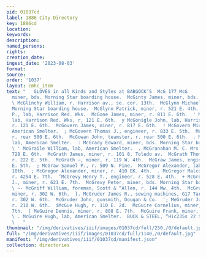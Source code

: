 ```yaml
---
pid: 01037cd
label: 1886 City Directory
key: 1886cd
location: 
keywords: 
description: 
named_persons: 
rights: 
creation_date: 
ingest_date: '2023-08-03'
format: 
source: 
order: '1037'
layout: cmhc_item
text: "   GLOVES in all Kinds and Styles at BABGOCK’S  McG 177 McG     McGinnis William,
  miner, bds. Morning Star boarding house.  McGinty James, miner, bds. 807 E. 9th.
  \ McGlinchy William, r. Harrison av., se. cor. 13th.  McGlynn Michael, miner, bds.
  Morning Star boarding house.  McGlynn Patrick, miner, r. 521 E. 4th.  MeGoldrick
  P., lab, Harrison Red. Wks.  McGone James, miner, r. 811 E. 6th.  ' MeGonigle Frank,
  lab, Harrison Red. Wks, r. 121 E. 6th.  y McGonigle John, lab, Harrison Red. Wks,
  r. 121 E. 6th.  McGovern James, miner, r. 817 E. 6th.  ! McGovern Michael, feeder,
  American Smelter.  ; McGovern Thomas J., engineer, r. 833 E. 5th.  McGowan Angus,
  r. rear 500 E. 6th.  McGowan John, teamster, r. rear 500 E. 6th.  . McGowan Thomas,
  lab, American Smelter.  : McGrady Edward, miner, bds. Morning Star boar ding house.
  \ ' McGraile William, lab, American Smelter.  . McGranahan M. C. Mrs., grocery,
  728 E. 6th.  McGrath James, miner, r. 101 8. Toledo av.  McGrath Thomas, miner,
  r. 222 E. 5th.  McGrath —, miner, r. 119 W. 4th.  McGraw James, engineer, bds. 300
  E. 5th.  ; McGraw Samuel P., r. 509 N. Pine.  McGregor Alexander, lab, r. 423 E.
  10th.  ; McGregor Alexander, miner, r. 410 EK. 4th.  . McGregor Malcolm, miner,
  r. 4254 E. 7th.  ‘McGrevy Henry T., engineer, r. 528 E. 4th.  + McGrevy Michael
  J., miner, r. 621 E. 7th.  McGrevy Peter, miner, bds. Morning Star boarding house.
  \ ~- McGriff William, foreman, Scott & “Allen, r. 144 Ww. 4th.  McGruder Elijah,
  miner, r. 302 W. 6th.  }. McGruder James R., sewing machines, G17 Tarrison av.,
  r. 302 W. 6th.  McGruder John, gunsmith, Dougan & Co.  '; MeGruder John, miner,
  r. 210 W. 6th.  iMcGue Hugh, r. 110 E. 2d.  McGuire Cornelius, miner, r. 808 E.
  7th.  | MeGuire Dennis, miner, r. 808 E. 7th.  McGuire Frank, miner, r. 615 E. 7th.
  \ . McGuire Hugh, lab, American Smelter.  BUCK & STEEL, “Hic235s 22 S7ugNcesT a=
  \   "
thumbnail: "/img/derivatives/iiif/images/01037cd/full/250,/0/default.jpg"
full: "/img/derivatives/iiif/images/01037cd/full/1140,/0/default.jpg"
manifest: "/img/derivatives/iiif/01037cd/manifest.json"
collection: directories
---
```


